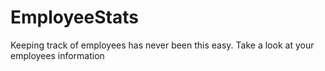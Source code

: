 # EmployeeStats
Keeping track of employees has never been this easy. Take a look at your employees information
